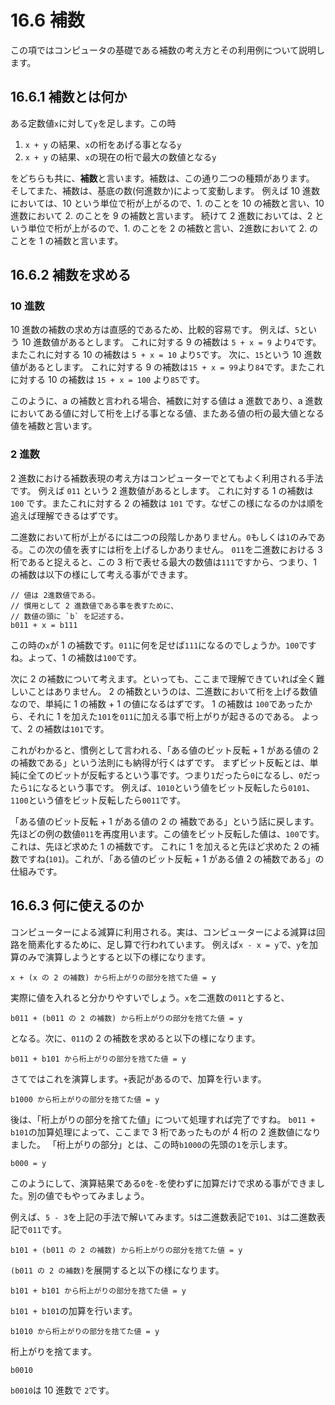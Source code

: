 # 16.6 補数

この項ではコンピュータの基礎である補数の考え方とその利用例について説明します。

## 16.6.1 補数とは何か

ある定数値`x`に対して`y`を足します。この時

1. `x + y` の結果、`x`の桁をあげる事となる`y`
2. `x + y` の結果、`x`の現在の桁で最大の数値となる`y`

をどちらも共に、**補数**と言います。補数は、この通り二つの種類があります。
そしてまた、補数は、基底の数(何進数か)によって変動します。
例えば 10 進数においては、10 という単位で桁が上がるので、1. のことを 10 の補数と言い、10 進数において 2. のことを 9 の補数と言います。
続けて 2 進数においては、2 という単位で桁が上がるので、1. のことを 2 の補数と言い、2進数において 2. のことを 1 の補数と言います。

## 16.6.2 補数を求める

### 10 進数
10 進数の補数の求め方は直感的であるため、比較的容易です。
例えば、`5`という 10 進数値があるとします。
これに対する 9 の補数は `5 + x = 9` より`4`です。またこれに対する 10 の補数は `5 + x = 10` より`5`です。
次に、`15`という 10 進数値があるとします。
これに対する 9 の補数は`15 + x = 99`より`84`です。またこれに対する 10 の補数は `15 + x = 100` より`85`です。

このように、a の補数と言われる場合、補数に対する値は a 進数であり、a 進数においてある値に対して桁を上げる事となる値、またある値の桁の最大値となる値を補数と言います。

### 2 進数
2 進数における補数表現の考え方はコンピューターでとてもよく利用される手法です。
例えば `011` という 2 進数値があるとします。
これに対する 1 の補数は `100` です。またこれに対する 2 の補数は `101` です。なぜこの様になるのかは順を追えば理解できるはずです。

二進数において桁が上がるには二つの段階しかありません。`0`もしくは`1`のみである。この次の値を表すには桁を上げるしかありません。
`011`を二進数における 3 桁であると捉えると、この 3 桁で表せる最大の数値は`111`ですから、つまり、1 の補数は以下の様にして考える事ができます。
```
// 値は 2進数値である。
// 慣用として 2 進数値である事を表すために、
// 数値の頭に `b` を記述する。 
b011 + x = b111 
```
この時の`x`が 1 の補数です。`011`に何を足せば`111`になるのでしょうか。`100`ですね。よって、1 の補数は`100`です。

次に 2 の補数について考えます。といっても、ここまで理解できていれば全く難しいことはありません。
2 の補数というのは、二進数において桁を上げる数値なので、単純に 1 の補数 + 1 の値になるはずです。
1 の補数は `100`であったから、それに 1 を加えた`101`を`011`に加える事で桁上がりが起きるのである。
よって、2 の補数は`101`です。

これがわかると、慣例として言われる、「ある値のビット反転 + 1 がある値の 2 の補数である」という法則にも納得が行くはずです。
まずビット反転とは、単純に全てのビットが反転するという事です。つまり`1`だったら`0`になるし、`0`だったら`1`になるという事です。
例えば、`1010`という値をビット反転したら`0101`、`1100`という値をビット反転したら`0011`です。

「ある値のビット反転 + 1 がある値の 2 の 補数である」という話に戻します。
先ほどの例の数値`011`を再度用います。この値をビット反転した値は、`100`です。これは、先ほど求めた 1 の補数です。
これに 1 を加えると先ほど求めた 2 の補数ですね(`101`)。これが、「ある値のビット反転 + 1 がある値 2 の補数である」の仕組みです。

## 16.6.3 何に使えるのか
コンピューターによる減算に利用される。実は、コンピューターによる減算は回路を簡素化するために、足し算で行われています。
例えば`x - x = y`で、`y`を加算のみで演算しようとすると以下の様になります。
```
x + (x の 2 の補数) から桁上がりの部分を捨てた値 = y
```
実際に値を入れると分かりやすいでしょう。`x`を二進数の`011`とすると、
```
b011 + (b011 の 2 の補数) から桁上がりの部分を捨てた値 = y
```
となる。次に、`011`の 2 の補数を求めると以下の様になります。
```
b011 + b101 から桁上がりの部分を捨てた値 = y
```
さてではこれを演算します。`+`表記があるので、加算を行います。
```
b1000 から桁上がりの部分を捨てた値 = y
```
後は、「桁上がりの部分を捨てた値」について処理すれば完了ですね。
`b011 + b101`の加算処理によって、ここまで 3 桁であったものが 4 桁の 2 進数値になりました。
「桁上がりの部分」とは、この時`b1000`の先頭の`1`を示します。
```
b000 = y
```
このようにして、演算結果である`0`を`-`を使わずに加算だけで求める事ができました。別の値でもやってみましょう。

例えば、`5 - 3`を上記の手法で解いてみます。`5`は二進数表記で`101`、`3`は二進数表記で`011`です。
```
b101 + (b011 の 2 の補数) から桁上がりの部分を捨てた値 = y
```
`(b011 の 2 の補数)`を展開すると以下の様になります。
```
b101 + b101 から桁上がりの部分を捨てた値 = y
```
`b101 + b101`の加算を行います。
```
b1010 から桁上がりの部分を捨てた値 = y
```
桁上がりを捨てます。
```
b0010
```
`b0010`は 10 進数で `2`です。
